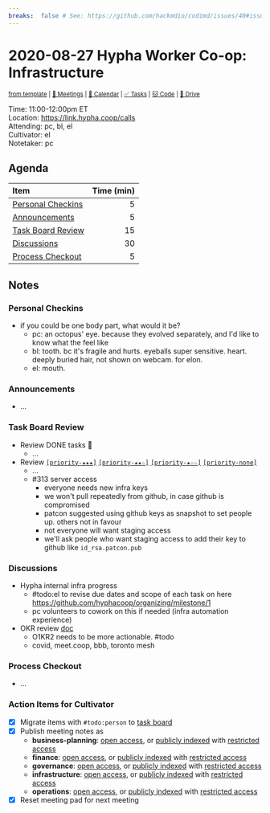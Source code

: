 ```yaml
---
breaks:  false # See: https://github.com/hackmdio/codimd/issues/40#issuecomment-172927690
---
```

# 2020-08-27 Hypha Worker Co-op: Infrastructure

<sup>[from template][template] | [:notebook: Meetings][meetings] | [:date: Calendar][calendar] | [:white_check_mark: Tasks][tasks] | [:cat: Code][gh] | [:open_file_folder: Drive][drive]</sup>

Time:       11:00-12:00pm ET  
Location:   https://link.hypha.coop/calls  
Attending:  pc, bl, el  
Cultivator: el  
Notetaker:  pc

## Agenda

| Item                                            | Time (min) |
|:------------------------------------------------|-----------:|
| [Personal Checkins](#Personal-Checkins)         |          5 |
| [Announcements](#Announcements)                 |          5 |
| [Task Board Review](#Task-Board-Review)         |         15 |
| [Discussions](#Discussions)                     |         30 |
| [Process Checkout](#Process-Checkout)           |          5 |

## Notes

### Personal Checkins

- if you could be one body part, what would it be?
    - pc: an octopus' eye. because they evolved separately, and I'd like to know what the feel like
    - bl: tooth. bc it's fragile and hurts. eyeballs super sensitive. heart. deeply buried hair, not shown on webcam. for elon.
    - el: mouth.

### Announcements

- ...

### Task Board Review

- Review DONE tasks :tada:
	- ...
- Review [`[priority-★★★]`][l-pri-hi] [`[priority-★★☆]`][l-pri-md] [`[priority-★☆☆]`][l-pri-lo] [`[priority-none]`][l-pri-none]
	- ...
	- #313 server access
	    - everyone needs new infra keys
	    - we won't pull repeatedly from github, in case github is compromised
	    - patcon suggested using github keys as snapshot to set people up. others not in favour
	    - not everyone will want staging access
	    - we'll ask people who want staging access to add their key to github like `id_rsa.patcon.pub`

### Discussions

- Hypha internal infra progress
    - #todo:el to revise due dates and scope of each task on here https://github.com/hyphacoop/organizing/milestone/1
    - pc volunteers to cowork on this if needed (infra automation experience)
- OKR review [doc](https://docs.google.com/spreadsheets/d/1hMFS3IhzZOFQA-yjt7lFcoVO0Ry6erFEH7D1NswvDtA/edit#gid=687457784)
    - O1KR2 needs to be more actionable. #todo
    - covid, meet.coop, bbb, toronto mesh

### Process Checkout

- ...


### Action Items for Cultivator

- [x] Migrate items with `#todo:person` to [task board][tasks]
- [x] Publish meeting notes as
	- **business-planning**: [open access][biz-public], or [publicly indexed][biz-index] with [restricted access][biz-private]
	- **finance**: [open access][fin-public], or [publicly indexed][fin-index] with [restricted access][fin-private]
	- **governance**: [open access][gov-public], or [publicly indexed][gov-index] with [restricted access][gov-private]
	- **infrastructure**: [open access][inf-public], or [publicly indexed][inf-index] with [restricted access][inf-private]
	- **operations**: [open access][ops-public], or [publicly indexed][ops-index] with [restricted access][ops-private]
- [x] Reset meeting pad for next meeting

<!-- Links: Important -->
[template]: https://link.hypha.coop/wg-template
[meetings]: https://link.hypha.coop/meetings
[calendar]: https://link.hypha.coop/calendar
[tasks]:    https://link.hypha.coop/tasks
[gh]:       https://link.hypha.coop/gh
[drive]:    https://link.hypha.coop/drive

<!-- Links: Labels -->
[l-pri-hi]: https://github.com/orgs/hyphacoop/projects/2?card_filter_query=label:[priority-★★★]
[l-pri-md]: https://github.com/orgs/hyphacoop/projects/2?card_filter_query=label:[priority-★★☆]
[l-pri-lo]: https://github.com/orgs/hyphacoop/projects/2?card_filter_query=label:[priority-★☆☆]
[l-pri-none]: https://github.com/orgs/hyphacoop/projects/2?card_filter_query=-label:[priority-★☆☆]+-label:[priority-★★☆]+-label:[priority-★★★]
[l-biz]: https://github.com/orgs/hyphacoop/projects/2?card_filter_query=label:"wg:business-planning"
[l-fin]: https://github.com/orgs/hyphacoop/projects/2?card_filter_query=label:"wg:finance"
[l-gov]: https://github.com/orgs/hyphacoop/projects/2?card_filter_query=label:"wg:governance
[l-inf]: https://github.com/orgs/hyphacoop/projects/2?card_filter_query=label:"wg:infrastructure"
[l-ops]: https://github.com/orgs/hyphacoop/projects/2?card_filter_query=label:"wg:operations"
[l-none]: https://github.com/orgs/hyphacoop/projects/2?card_filter_query=-label:wg:operations+-label:wg:infrastructure+-label:wg:finance+-label:wg:governance+-label:wg:business-planning

<!-- Links: Archive -->
[biz-public]:   https://github.com/hyphacoop/organizing/new/master?filename=_posts/meeting-notes/2020-MM-DD-business-planning.md
[biz-index]:    https://github.com/hyphacoop/organizing/new/master?filename=_posts/private/meeting-notes/2020-MM-DD-business-planning.md&value=Empty%20file%20for%20public%20indexing%20of%20access-restricted%20file.
[biz-private]:  https://github.com/hyphacoop/organizing-private/new/master?filename=meeting-notes/2020-MM-DD-business-planning.md
[fin-public]:   https://github.com/hyphacoop/organizing/new/master?filename=_posts/meeting-notes/2020-MM-DD-finance.md
[fin-index]:    https://github.com/hyphacoop/organizing/new/master?filename=_posts/private/meeting-notes/2020-MM-DD-finance.md&value=Empty%20file%20for%20public%20indexing%20of%20access-restricted%20file.
[fin-private]:  https://github.com/hyphacoop/organizing-private/new/master?filename=meeting-notes/2020-MM-DD-finance.md
[gov-public]:   https://github.com/hyphacoop/organizing/new/master?filename=_posts/meeting-notes/2020-MM-DD-governance.md
[gov-index]:    https://github.com/hyphacoop/organizing/new/master?filename=_posts/private/meeting-notes/2020-MM-DD-governance.md&value=Empty%20file%20for%20public%20indexing%20of%20access-restricted%20file.
[gov-private]:  https://github.com/hyphacoop/organizing-private/new/master?filename=meeting-notes/2020-MM-DD-governance.md
[inf-public]:   https://github.com/hyphacoop/organizing/new/master?filename=_posts/meeting-notes/2020-MM-DD-infrastructure.md
[inf-index]:    https://github.com/hyphacoop/organizing/new/master?filename=_posts/private/meeting-notes/2020-MM-DD-infrastructure.md&value=Empty%20file%20for%20public%20indexing%20of%20access-restricted%20file.
[inf-private]:  https://github.com/hyphacoop/organizing-private/new/master?filename=meeting-notes/2020-MM-DD-infrastructure.md
[ops-public]:   https://github.com/hyphacoop/organizing/new/master?filename=_posts/meeting-notes/2020-MM-DD-operations.md
[ops-index]:    https://github.com/hyphacoop/organizing/new/master?filename=_posts/private/meeting-notes/2020-MM-DD-operations.md&value=Empty%20file%20for%20public%20indexing%20of%20access-restricted%20file.
[ops-private]:  https://github.com/hyphacoop/organizing-private/new/master?filename=meeting-notes/2020-MM-DD-operations.md

